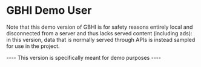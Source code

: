 # GBHI Demo User

Note that this demo version of GBHI is for safety reasons entirely local and disconnected from a server and thus lacks served content (including ads): in this version, data that is normally served through APIs is instead sampled for use in the project.

---- This version is specifically meant for demo purposes ----
